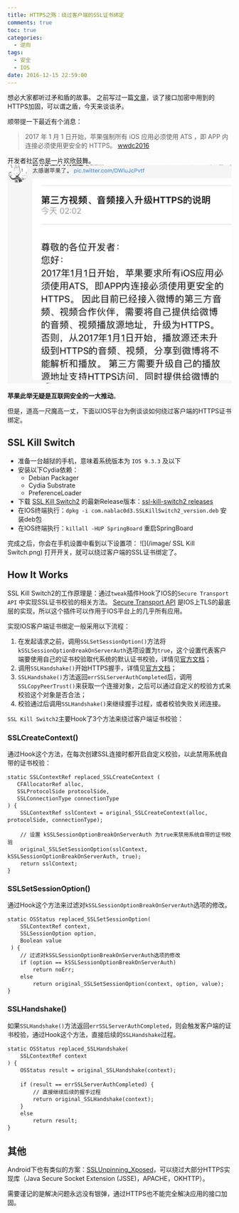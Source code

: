 ```yaml
---
title: HTTPS之殇：绕过客户端的SSL证书绑定
comments: true
toc: true
categories:
  - 逆向
tags:
  - 安全
  - IOS
date: 2016-12-15 22:59:00
---
```

想必大家都听过矛和盾的故事。
之前写过一篇[文章](http://suclogger.me/%E5%BA%94%E7%94%A8%E6%8E%A5%E5%8F%A3%E7%9A%84%E5%AE%89%E5%85%A8%E6%96%B9%E6%A1%88%E8%AE%BE%E8%AE%A1%EF%BC%88%E4%BA%8C%EF%BC%89/)，谈了接口加密中用到的HTTPS加固，可以谓之盾，今天来谈谈矛。
<!-- more -->
顺带提一下最近有个消息：
>2017 年 1 月 1 日开始，苹果强制所有 iOS 应用必须使用 ATS ，即 APP 内连接必须使用更安全的 HTTPS。
[wwdc2016](https://developer.apple.com/videos/play/wwdc2016/706/)

开发者社区也是一片欢欣鼓舞。
![](/image/2016-12-15-23-09-32.jpg)

**苹果此举无疑是互联网安全的一大推动**。

但是，道高一尺魔高一丈，下面以IOS平台为例谈谈如何绕过客户端的HTTPS证书绑定。

## SSL Kill Switch
* 准备一台越狱的手机，意味着系统版本为 `IOS 9.3.3` 及以下
* 安装以下Cydia依赖：
    * Debian Packager
    * Cydia Substrate
    * PreferenceLoader
* 下载 [SSL Kill Switch2](https://github.com/nabla-c0d3/ssl-kill-switch2) 的最新Release版本：[ssl-kill-switch2 releases](https://github.com/nabla-c0d3/ssl-kill-switch2/releases) 
* 在IOS终端执行：`dpkg -i com.nablac0d3.SSLKillSwitch2_version.deb` 安装deb包
* 在IOS终端执行：`killall -HUP SpringBoard` 重启SpringBoard

完成之后，你会在手机设置中看到以下设置项：
![](/image/ SSL Kill Switch.png)
打开开关，就可以绕过客户端的SSL证书绑定了。
## How It Works
SSL Kill Switch2的工作原理是：通过`tweak`插件Hook了IOS的`Secure Transport API` 中实现SSL证书校验的相关方法。
[Secure Transport API](https://developer.apple.com/reference/security/1654508-secure_transport) 是IOS上TLS的最底层的实现，所以这个插件可以作用于IOS平台上的几乎所有应用。

实现IOS客户端证书绑定一般采用以下流程：
1. 在发起请求之前，调用`SSLSetSessionOption()`方法将`kSSLSessionOptionBreakOnServerAuth`选项设置为`true`，这个设置代表客户端要使用自己的证书校验取代系统的默认证书校验，详情见[官方文档](https://developer.apple.com/reference/security/sslsessionoption/ksslsessionoptionbreakonserverauth)；
2. 调用`SSLHandshake()`开始HTTPS握手，详情见[官方文档](https://developer.apple.com/reference/security/1400161-sslhandshake?language=objc)；
3. `SSLHandshake()`方法返回`errSSLServerAuthCompleted`后，调用`SSLCopyPeerTrust()`来获取一个连接对象，之后可以通过自定义的校验方式来校验这个对象是否合法；
4. 校验通过后调用`SSLHandshake()`来继续握手过程，或者校验失败关闭连接。

`SSL Kill Switch2`主要Hook了3个方法来绕过客户端证书校验：
###  SSLCreateContext()
通过Hook这个方法，在每次创建SSL连接时都开启自定义校验，以此禁用系统自带的证书校验：
```
static SSLContextRef replaced_SSLCreateContext (
   CFAllocatorRef alloc,
   SSLProtocolSide protocolSide,
   SSLConnectionType connectionType
) {
    SSLContextRef sslContext = original_SSLCreateContext(alloc, protocolSide, connectionType);

    // 设置 kSSLSessionOptionBreakOnServerAuth 为true来禁用系统自带的证书校验
    original_SSLSetSessionOption(sslContext, kSSLSessionOptionBreakOnServerAuth, true);
    return sslContext;
}
```
### SSLSetSessionOption()
通过Hook这个方法来过滤对`kSSLSessionOptionBreakOnServerAuth`选项的修改。
```
static OSStatus replaced_SSLSetSessionOption(
    SSLContextRef context,
    SSLSessionOption option,
    Boolean value
 ) {
    // 过滤对kSSLSessionOptionBreakOnServerAuth选项的修改
    if (option == kSSLSessionOptionBreakOnServerAuth)
        return noErr;
    else
        return original_SSLSetSessionOption(context, option, value);
}
```

### SSLHandshake()
如果`SSLHandshake()`方法返回`errSSLServerAuthCompleted`，则会触发客户端的证书校验，通过Hook这个方法，直接后续的`SSLHandshake`过程。

```
static OSStatus replaced_SSLHandshake(
    SSLContextRef context
) {
    OSStatus result = original_SSLHandshake(context);

    if (result == errSSLServerAuthCompleted) {
        // 直接继续后续的握手过程
        return original_SSLHandshake(context);
    }
    else
        return result;
}
```

## 其他
Android下也有类似的方案：[SSLUnpinning_Xposed](https://github.com/ac-pm/SSLUnpinning_Xposed)，可以绕过大部分HTTPS实现库（Java Secure Socket Extension (JSSE)，APACHE，OKHTTP）。

需要谨记的是解决问题永远没有银弹，通过HTTPS也不能完全解决应用的接口加固。
